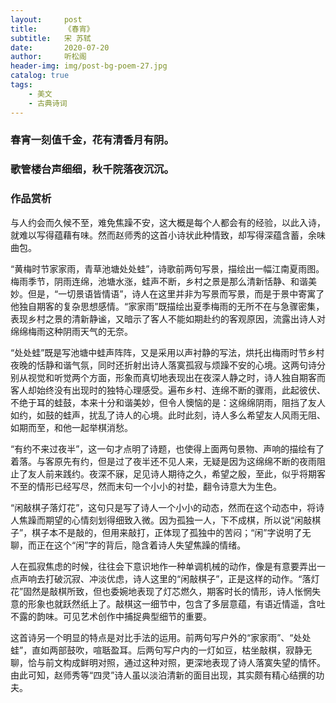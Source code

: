 ```yaml
---
layout:     post
title:      《春宵》
subtitle:   宋 苏轼
date:       2020-07-20
author:     听松阁
header-img: img/post-bg-poem-27.jpg
catalog: true
tags:
    - 美文
    - 古典诗词
---
```


### 春宵一刻值千金，花有清香月有阴。
### 歌管楼台声细细，秋千院落夜沉沉。



### 作品赏析
与人约会而久候不至，难免焦躁不安，这大概是每个人都会有的经验，以此入诗，就难以写得蕴藉有味。然而赵师秀的这首小诗状此种情致，却写得深蕴含蓄，余味曲包。

“黄梅时节家家雨，青草池塘处处蛙”，诗歌前两句写景，描绘出一幅江南夏雨图。梅雨季节，阴雨连绵，池塘水涨，蛙声不断，乡村之景是那么清新恬静、和谐美妙。但是，“一切景语皆情语”，诗人在这里并非为写景而写景，而是于景中寄寓了他独自期客的复杂思想感情。“家家雨”既描绘出夏季梅雨的无所不在与急骤密集，表现乡村之景的清新静谧，又暗示了客人不能如期赴约的客观原因，流露出诗人对绵绵梅雨这种阴雨天气的无奈。

“处处蛙”既是写池塘中蛙声阵阵，又是采用以声衬静的写法，烘托出梅雨时节乡村夜晚的恬静和谐气氛，同时还折射出诗人落寞孤寂与烦躁不安的心境。这两句诗分别从视觉和听觉两个方面，形象而真切地表现出在夜深人静之时，诗人独自期客而客人却始终没有出现时的独特心理感受。遍布乡村、连绵不断的骤雨，此起彼伏、不绝于耳的蛙鼓，本来十分和谐美妙，但令人懊恼的是：这绵绵阴雨，阻挡了友人如约，如鼓的蛙声，扰乱了诗人的心境。此时此刻，诗人多么希望友人风雨无阻、如期而至，和他一起举棋消愁。

“有约不来过夜半”，这一句才点明了诗题，也使得上面两句景物、声响的描绘有了着落。与客原先有约，但是过了夜半还不见人来，无疑是因为这绵绵不断的夜雨阻止了友人前来践约。夜深不寐，足见诗人期待之久，希望之殷，至此，似乎将期客不至的情形已经写尽，然而末句一个小小的衬垫，翻令诗意大为生色。

“闲敲棋子落灯花”，这句只是写了诗人一个小小的动态，然而在这个动态中，将诗人焦躁而期望的心情刻划得细致入微。因为孤独一人，下不成棋，所以说“闲敲棋子”，棋子本不是敲的，但用来敲打，正体现了孤独中的苦闷；“闲”字说明了无聊，而正在这个“闲”字的背后，隐含着诗人失望焦躁的情绪。

人在孤寂焦虑的时候，往往会下意识地作一种单调机械的动作，像是有意要弄出一点声响去打破沉寂、冲淡优虑，诗人这里的“闲敲棋子”，正是这样的动作。“落灯花”固然是敲棋所致，但也委婉地表现了灯芯燃久，期客时长的情形，诗人怅惘失意的形象也就跃然纸上了。敲棋这一细节中，包含了多层意蕴，有语近情遥，含吐不露的韵味。可见艺术创作中捕捉典型细节的重要。

这首诗另一个明显的特点是对比手法的运用。前两句写户外的“家家雨”、“处处蛙”，直如两部鼓吹，喧聒盈耳。后两句写户内的一灯如豆，枯坐敲棋，寂静无聊，恰与前文构成鲜明对照，通过这种对照，更深地表现了诗人落寞失望的情怀。由此可知，赵师秀等“四灵”诗人虽以淡泊清新的面目出现，其实颇有精心结撰的功夫。
